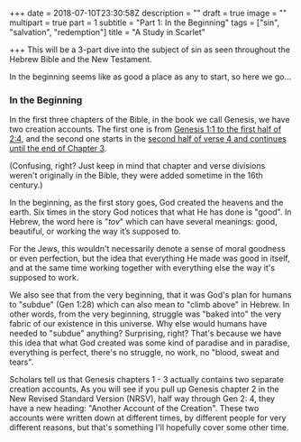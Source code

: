 +++
date = 2018-07-10T23:30:58Z
description = ""
draft = true
image = ""
multipart = true
part = 1
subtitle = "Part 1: In the Beginning"
tags = ["sin", "salvation", "redemption"]
title = "A Study in Scarlet"

+++
This will be a 3-part dive into the subject of sin as seen throughout the Hebrew Bible and the New Testament.

In the beginning seems like as good a place as any to start, so here we go...

### In the Beginning

In the first three chapters of the Bible, in the book we call Genesis, we have two creation accounts. The first one is from [Genesis 1:1 to the first half of 2:4](https://www.biblegateway.com/passage/?search=Genesis+1%3A1+-+2%3A4&version=NRSV), and the second one starts in the [second half of verse 4 and continues until the end of Chapter 3](https://www.biblegateway.com/passage/?search=Genesis+2%3A4+-+3%3A24&version=NRSV). 

(Confusing, right? Just keep in mind that chapter and verse divisions weren't originally in the Bible, they were added sometime in the 16th century.)

In the beginning, as the first story goes, God created the heavens and the earth. Six times in the story God notices that what He has done is "good". In Hebrew, the word here is "_tov_" which can have several meanings: good, beautiful, or working the way it’s supposed to.

For the Jews, this wouldn't necessarily denote a sense of moral goodness or even perfection, but the idea that everything He made was good in itself, and at the same time working together with everything else the way it's supposed to work.

We also see that from the very beginning, that it was God's plan for humans to "subdue" (Gen 1:28) which can also mean to "climb above" in Hebrew. In other words, from the very beginning, struggle was "baked into" the very fabric of our existence in this universe. Why else would humans have needed to "subdue" anything? Surprising, right? That's because we have this idea that what God created was some kind of paradise and in paradise, everything is perfect, there's no struggle, no work, no "blood, sweat and tears".

Scholars tell us that Genesis chapters 1 - 3 actually contains two separate creation accounts. As you will see if you pull up Genesis chapter 2 in the New Revised Standard Version (NRSV), half way through Gen 2: 4, they have a new heading: "Another Account of the Creation". These two accounts were written down at different times, by different people for very different reasons, but that's something I'll hopefully cover some other time.